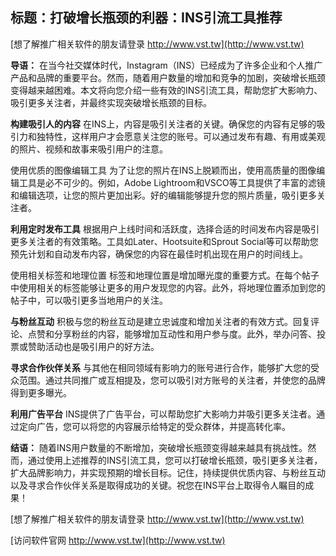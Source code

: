 ## **标题：打破增长瓶颈的利器：INS引流工具推荐**

[想了解推广相关软件的朋友请登录 http://www.vst.tw](http://www.vst.tw)

**导语：**
在当今社交媒体时代，Instagram（INS）已经成为了许多企业和个人推广产品和品牌的重要平台。然而，随着用户数量的增加和竞争的加剧，突破增长瓶颈变得越来越困难。本文将向您介绍一些有效的INS引流工具，帮助您扩大影响力、吸引更多关注者，并最终实现突破增长瓶颈的目标。

**构建吸引人的内容**
在INS上，内容是吸引关注者的关键。确保您的内容有足够的吸引力和独特性，这样用户才会愿意关注您的账号。可以通过发布有趣、有用或美观的照片、视频和故事来吸引用户的注意。

使用优质的图像编辑工具
为了让您的照片在INS上脱颖而出，使用高质量的图像编辑工具是必不可少的。例如，Adobe Lightroom和VSCO等工具提供了丰富的滤镜和编辑选项，让您的照片更加出彩。好的编辑能够提升您的照片质量，吸引更多关注者。

**利用定时发布工具**
根据用户上线时间和活跃度，选择合适的时间发布内容是吸引更多关注者的有效策略。工具如Later、Hootsuite和Sprout Social等可以帮助您预先计划和自动发布内容，确保您的内容在最佳时机出现在用户的时间线上。

使用相关标签和地理位置
标签和地理位置是增加曝光度的重要方式。在每个帖子中使用相关的标签能够让更多的用户发现您的内容。此外，将地理位置添加到您的帖子中，可以吸引更多当地用户的关注。

**与粉丝互动**
积极与您的粉丝互动是建立忠诚度和增加关注者的有效方式。回复评论、点赞和分享粉丝的内容，能够增加互动性和用户参与度。此外，举办问答、投票或赞助活动也是吸引用户的好方法。

**寻求合作伙伴关系**
与其他在相同领域有影响力的账号进行合作，能够扩大您的受众范围。通过共同推广或互相提及，您可以吸引对方账号的关注者，并使您的品牌得到更多曝光。

**利用广告平台**
INS提供了广告平台，可以帮助您扩大影响力并吸引更多关注者。通过定向广告，您可以将您的内容展示给特定的受众群体，并提高转化率。

**结语：**
随着INS用户数量的不断增加，突破增长瓶颈变得越来越具有挑战性。然而，通过使用上述推荐的INS引流工具，您可以打破增长瓶颈，吸引更多关注者，扩大品牌影响力，并实现预期的增长目标。记住，持续提供优质内容、与粉丝互动以及寻求合作伙伴关系是取得成功的关键。祝您在INS平台上取得令人瞩目的成果！

[想了解推广相关软件的朋友请登录 http://www.vst.tw](http://www.vst.tw)


[访问软件官网 http://www.vst.tw](http://www.vst.tw)
